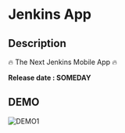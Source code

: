 # Jenkins App

## Description

 :fire: The Next Jenkins Mobile App :fire:

**Release date : SOMEDAY**

## DEMO

![DEMO1](https://github.com/ayoubensalem/jenkins-ionic/blob/master/demo/anim.gif)
